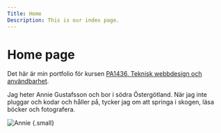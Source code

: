 ```yaml
---
Title: Home
Description: This is our index page.
---
```


Home page
==========================

Det här är min portfolio för kursen [PA1436, Teknisk webbdesign och användbarhet](https://dbwebb.se/kurser/design-v3).

Jag heter Annie Gustafsson och bor i södra Östergötland. När jag inte pluggar och kodar och håller på, tycker jag om att springa i skogen, läsa böcker och fotografera.

![Annie](%assets_url%/img/me_small.jpg) {.small}